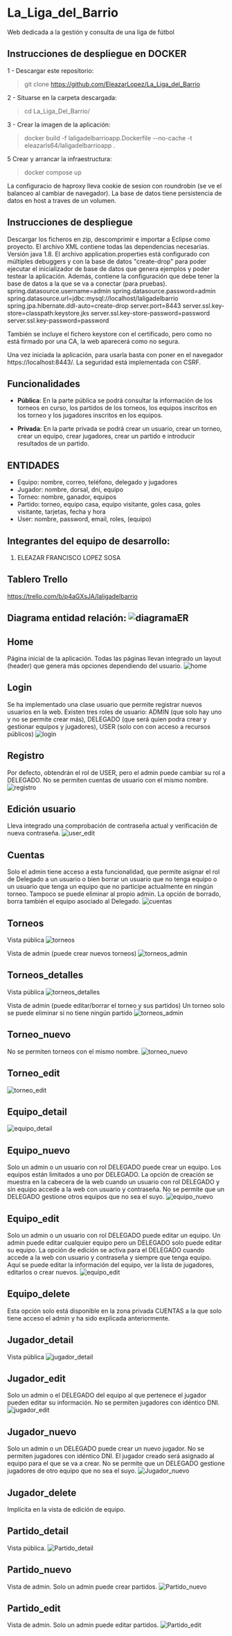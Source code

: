 # La_Liga_del_Barrio

Web dedicada a la gestión y consulta de una liga de fútbol

## Instrucciones de despliegue en DOCKER
1 - Descargar este repositorio:

   > git clone https://github.com/EleazarLopez/La_Liga_del_Barrio

2 - Situarse en la carpeta descargada:

   > cd La_Liga_Del_Barrio/

3 - Crear la imagen de la aplicación: 

   > docker build -f laligadelbarrioapp.Dockerfile --no-cache -t eleazarls64/laligadelbarrioapp .


5 Crear y arrancar la infraestructura: 

   > docker compose up

La configuracio de haproxy lleva cookie de sesion con roundrobin (se ve el balanceo al cambiar de navegador).
La base de datos tiene persistencia de datos en host a traves de un volumen.

## Instrucciones de despliegue
Descargar los ficheros en zip, descomprimir e importar a Eclipse como proyecto. El archivo XML contiene todas las dependencias necesarias. Versión java 1.8.
El archivo application.properties está configurado con múltiples debuggers y con la base de datos "create-drop" para poder ejecutar el inicializador de base de datos que genera ejemplos y poder testear la aplicación. Además, contiene la configuración que debe tener la base de datos a la que se va a conectar (para pruebas).
spring.datasource.username=admin
spring.datasource.password=admin
spring.datasource.url=jdbc:mysql://localhost/laligadelbarrio
spring.jpa.hibernate.ddl-auto=create-drop
server.port=8443
server.ssl.key-store=classpath:keystore.jks
server.ssl.key-store-password=password
server.ssl.key-password=password

También se incluye el fichero keystore con el certificado, pero como no está firmado por una CA, la web aparecerá como no segura.

Una vez iniciada la aplicación, para usarla basta con poner en el navegador https://localhost:8443/. La seguridad está implementada con CSRF.

## Funcionalidades
* __Pública__: En la parte pública se podrá consultar la información de los torneos en curso, los partidos de los torneos, los equipos inscritos en los torneo y los jugadores inscritos en los equipos.

* __Privada__: En la parte privada se podrá crear un usuario, crear un torneo, crear un equipo, crear jugadores, crear un partido e introducir resultados de un partido.
 

## ENTIDADES
- Equipo: nombre, correo, teléfono, delegado y jugadores
- Jugador: nombre, dorsal, dni, equipo
- Torneo: nombre, ganador, equipos
- Partido: torneo, equipo casa, equipo visitante, goles casa, goles visitante, tarjetas, fecha y hora
- User: nombre, password, email, roles, (equipo)

## Integrantes del equipo de desarrollo:
 1. ELEAZAR FRANCISCO LOPEZ SOSA 

## Tablero Trello
https://trello.com/b/p4aGXsJA/laligadelbarrio

## Diagrama entidad relación: ![diagramaER](https://user-images.githubusercontent.com/27709224/160923628-785101aa-82d3-4c68-aedf-a84aa6d301ac.png)

## Home
Página inicial de la aplicación. Todas las páginas llevan integrado un layout (header) que genera más opciones dependiendo del usuario.
![home](https://user-images.githubusercontent.com/27709224/160924034-f22589d2-4642-4a25-b58d-ab4623614bae.png)

## Login
Se ha implementado una clase usuario que permite registrar nuevos usuarios en la web. Existen tres roles de usuario: ADMIN (que solo hay uno y no se permite crear más), DELEGADO (que será quien podra crear y gestionar equipos y jugadores), USER (solo con con acceso a recursos públicos)
![login](https://user-images.githubusercontent.com/27709224/160924101-0f9d5b61-4c55-4ea5-9c56-8b61b93d359f.png)

## Registro
Por defecto, obtendrán el rol de USER, pero el admin puede cambiar su rol a DELEGADO.
No se permiten cuentas de usuario con el mismo nombre.
![registro](https://user-images.githubusercontent.com/27709224/160924515-ed4a291f-cb20-4800-aefc-1c32044d58e4.png)

## Edición usuario
Lleva integrado una comprobación de contraseña actual y verificación de nueva contraseña.
![user_edit](https://user-images.githubusercontent.com/27709224/160924600-9932078e-2513-4554-9020-d9d54ace53e7.png)

## Cuentas
Solo el admin tiene acceso a esta funcionalidad, que permite asignar el rol de Delegado a un usuario o bien borrar un usuario que no tenga equipo o un usuario que tenga un equipo que no participe actualmente en ningún torneo. Tampoco se puede eliminar al propio admin. La opción de borrado, borra también el equipo asociado al Delegado.
![cuentas](https://user-images.githubusercontent.com/27709224/160924803-b6e63e53-a2a1-4e74-9975-338e5db8b8ca.png)

## Torneos
Vista pública
![torneos](https://user-images.githubusercontent.com/27709224/160925143-8f104052-1fe4-45b7-816f-d9a65a4f7e8d.png)

Vista de admin (puede crear nuevos torneos)
![torneos_admin](https://user-images.githubusercontent.com/27709224/160925106-65fbcb49-ce63-4916-adb4-f0953de6c8ba.png)

## Torneos_detalles
Vista pública
![torneos_detalles](https://user-images.githubusercontent.com/27709224/160925259-9a2cb732-c1e5-4a4d-994b-2152efdecf85.png)

Vista de admin (puede editar/borrar el torneo y sus partidos)
Un torneo solo se puede eliminar si no tiene ningún partido
![torneos_admin](https://user-images.githubusercontent.com/27709224/160925285-128b797f-ea08-417e-bc81-6617ba2c3dd2.png)

## Torneo_nuevo
No se permiten torneos con el mismo nombre.
![torneo_nuevo](https://user-images.githubusercontent.com/27709224/160925423-ff1009df-8ca0-42c2-a8f0-aaf771735e6d.png)

## Torneo_edit
![torneo_edit](https://user-images.githubusercontent.com/27709224/160925479-4251e003-2f2b-49f0-ac69-c20a3ea9d241.png)

## Equipo_detail
![equipo_detail](https://user-images.githubusercontent.com/27709224/160925722-9b370fd4-dc8e-42b6-9fa2-73f42c714253.png)

## Equipo_nuevo
Solo un admin o un usuario con rol DELEGADO puede crear un equipo. Los equipos están limitados a uno por DELEGADO. La opción de creación se muestra en la cabecera de la web cuando un usuario con rol DELEGADO y sin equipo accede a la web con usuario y contraseña.
No se permite que un DELEGADO gestione otros equipos que no sea el suyo.
![equipo_nuevo](https://user-images.githubusercontent.com/27709224/160925763-9de4c630-ef74-42d8-b32d-510691557fd5.png)

## Equipo_edit
Solo un admin o un usuario con rol DELEGADO puede editar un equipo. Un admin puede editar cualquier equipo pero un DELEGADO solo puede editar su equipo.
La opción de edición se activa para el DELEGADO cuando accede a la web con usuario y contraseña y siempre que tenga equipo.
Aquí se puede editar la información del equipo, ver la lista de jugadores, editarlos o crear nuevos.
![equipo_edit](https://user-images.githubusercontent.com/27709224/160925981-5b96eda8-390e-402b-8b0d-15219e8bb546.png)

## Equipo_delete
Esta opción solo está disponible en la zona privada CUENTAS a la que solo tiene acceso el admin y ha sido explicada anteriormente.

## Jugador_detail
Vista pública
![jugador_detail](https://user-images.githubusercontent.com/27709224/160926596-54d30a4e-60ec-414d-a690-35528761c618.png)

## Jugador_edit
Solo un admin o el DELEGADO del equipo al que pertenece el jugador pueden editar su información. No se permiten jugadores con idéntico DNI.
![jugador_edit](https://user-images.githubusercontent.com/27709224/160926742-c2b6ea73-391d-4c8b-a9bd-fd113c1daa5f.png)

## Jugador_nuevo
Solo un admin o un DELEGADO puede crear un nuevo jugador. No se permiten jugadores con idéntico DNI. El jugador creado será asignado al equipo para el que se va a crear. No se permite que un DELEGADO gestione jugadores de otro equipo que no sea el suyo.
![Jugador_nuevo](https://user-images.githubusercontent.com/27709224/160932575-58762dcc-1eb0-47a2-8963-80becd4e0e90.png)

## Jugador_delete
Implícita en la vista de edición de equipo.

## Partido_detail
Vista pública.
![Partido_detail](https://user-images.githubusercontent.com/27709224/160927498-2b3b508a-37ac-4e51-ad7f-d897610abe70.png)

## Partido_nuevo
Vista de admin. Solo un admin puede crear partidos.
![Partido_nuevo](https://user-images.githubusercontent.com/27709224/160927568-38a21606-f538-4166-93a2-fd9dda4fc0a8.png)

## Partido_edit
Vista de admin. Solo un admin puede editar partidos.
![Partido_edit](https://user-images.githubusercontent.com/27709224/160927623-4e535bf2-b91c-473b-b763-9dce85d49194.png)

